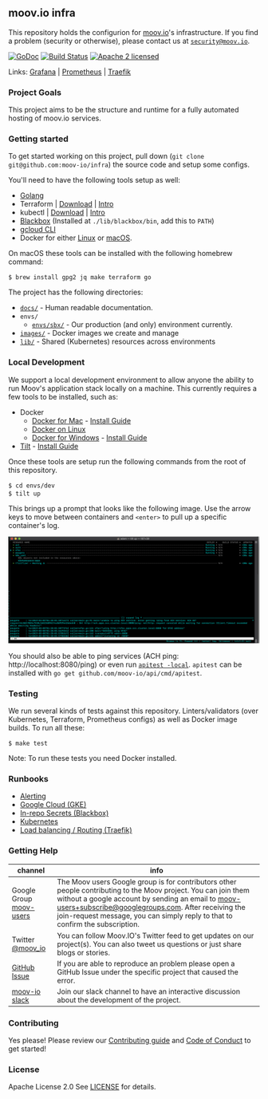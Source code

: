 ## moov.io infra

This repository holds the configurion for [moov.io](https://github.com/moov-io)'s infrastructure. If you find a problem (security or otherwise), please contact us at [`security@moov.io`](mailto:security@moov.io).

[![GoDoc](https://godoc.org/github.com/moov-io/infra?status.svg)](https://godoc.org/github.com/moov-io/infra)
[![Build Status](https://travis-ci.com/moov-io/infra.svg?branch=master)](https://travis-ci.com/moov-io/infra)
[![Apache 2 licensed](https://img.shields.io/badge/license-Apache2-blue.svg)](https://raw.githubusercontent.com/moov-io/infra/master/LICENSE)

Links: [Grafana](https://infra.moov.io/grafana/) | [Prometheus](https://infra.moov.io/prometheus/) | [Traefik](https://infra.moov.io/traefik/dashboard/)

### Project Goals

This project aims to be the structure and runtime for a fully automated hosting of moov.io services.

### Getting started

To get started working on this project, pull down (`git clone git@github.com:moov-io/infra`) the source code and setup some configs.

You'll need to have the following tools setup as well:

- [Golang](https://golang.org/dl)
- Terraform | [Download](https://www.terraform.io/downloads.html) | [Intro](https://www.terraform.io/intro/index.html)
- kubectl | [Download](https://kubernetes.io/docs/tasks/tools/install-kubectl/) | [Intro](https://www.digitalocean.com/community/tutorials/an-introduction-to-kubernetes)
- [Blackbox](https://github.com/StackExchange/blackbox#blackbox-) (Installed at `./lib/blackbox/bin`, add this to `PATH`)
- [gcloud CLI](docs/google-cloud.md)
- Docker for either [Linux](https://docs.docker.com/install/linux/docker-ce/ubuntu/) or [macOS](https://docs.docker.com/docker-for-mac/install/).

On macOS these tools can be installed with the following homebrew command:

```
$ brew install gpg2 jq make terraform go
```

The project has the following directories:

- [`docs/`](https://github.com/moov-io/infra/tree/master/docs) - Human readable documentation.
- `envs/`
  - [`envs/sbx/`](https://github.com/moov-io/infra/tree/master/envs/sbx) - Our production (and only) environment currently.
- [`images/`](https://github.com/moov-io/infra/tree/master/images) - Docker images we create and manage
- [`lib/`](https://github.com/moov-io/infra/tree/master/lib) - Shared (Kubernetes) resources across environments

### Local Development

We support a local development environment to allow anyone the ability to run Moov's application stack locally on a machine. This currently requires a few tools to be installed, such as:

- Docker
  - [Docker for Mac](https://docs.docker.com/docker-for-mac/) - [Install Guide](https://docs.docker.com/docker-for-mac/install/)
  - [Docker on Linux](https://docs.docker.com/install/)
  - [Docker for Windows](https://docs.docker.com/docker-for-windows/) - [Install Guide](https://docs.docker.com/docker-for-windows/install/)
- [Tilt](https://tilt.dev/) - [Install Guide](https://docs.tilt.dev/install.html)

Once these tools are setup run the following commands from the root of this repository.

```
$ cd envs/dev
$ tilt up
```

This brings up a prompt that looks like the following image. Use the arrow keys to move between containers and `<enter>` to pull up a specific container's log.

![](docs/images/tilt.png)

You should also be able to ping services (ACH ping: http://localhost:8080/ping) or even run [`apitest -local`](https://github.com/moov-io/api/tree/master/cmd/apitest). `apitest` can be installed with `go get github.com/moov-io/api/cmd/apitest`.

### Testing

We run several kinds of tests against this repository. Linters/validators (over Kubernetes, Terraform, Prometheus configs) as well as Docker image builds. To run all these:

```
$ make test
```

Note: To run these tests you need Docker installed.

### Runbooks

- [Alerting](docs/alerts.md)
- [Google Cloud (GKE)](docs/google-cloud.md)
- [In-repo Secrets (Blackbox)](docs/secrets.md)
- [Kubernetes](docs/kubernetes.md)
- [Load balancing / Routing (Traefik)](docs/traefik.md)

### Getting Help

 channel | info
 ------- | -------
 Google Group [moov-users](https://groups.google.com/forum/#!forum/moov-users)| The Moov users Google group is for contributors other people contributing to the Moov project. You can join them without a google account by sending an email to [moov-users+subscribe@googlegroups.com](mailto:moov-users+subscribe@googlegroups.com). After receiving the join-request message, you can simply reply to that to confirm the subscription.
Twitter [@moov_io](https://twitter.com/moov_io)	| You can follow Moov.IO's Twitter feed to get updates on our project(s). You can also tweet us questions or just share blogs or stories.
[GitHub Issue](https://github.com/moov-io) | If you are able to reproduce an problem please open a GitHub Issue under the specific project that caused the error.
[moov-io slack](http://moov-io.slack.com/) | Join our slack channel to have an interactive discussion about the development of the project.

### Contributing

Yes please! Please review our [Contributing guide](CONTRIBUTING.md) and [Code of Conduct](CODE_OF_CONDUCT.md) to get started!

### License

Apache License 2.0 See [LICENSE](LICENSE) for details.
